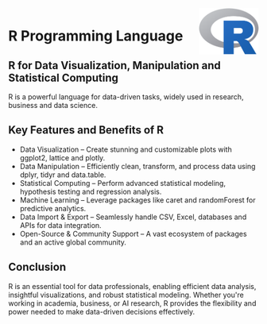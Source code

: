 <img width="120px" alt="R logo" align="right" src="figure/R_logo.svg.png">

# R Programming Language

## R for Data Visualization, Manipulation and Statistical Computing
R is a powerful language for data-driven tasks, widely used in research, business and data science.

## Key Features and Benefits of R
- Data Visualization – Create stunning and customizable plots with ggplot2, lattice and plotly.
- Data Manipulation – Efficiently clean, transform, and process data using dplyr, tidyr and data.table.
- Statistical Computing – Perform advanced statistical modeling, hypothesis testing and regression analysis.
- Machine Learning – Leverage packages like caret and randomForest for predictive analytics.
- Data Import & Export – Seamlessly handle CSV, Excel, databases and APIs for data integration.
- Open-Source & Community Support – A vast ecosystem of packages and an active global community.

## Conclusion
R is an essential tool for data professionals, enabling efficient data analysis, insightful visualizations, and robust statistical modeling. Whether you're working in academia, business, or AI research, R provides the flexibility and power needed to make data-driven decisions effectively.

